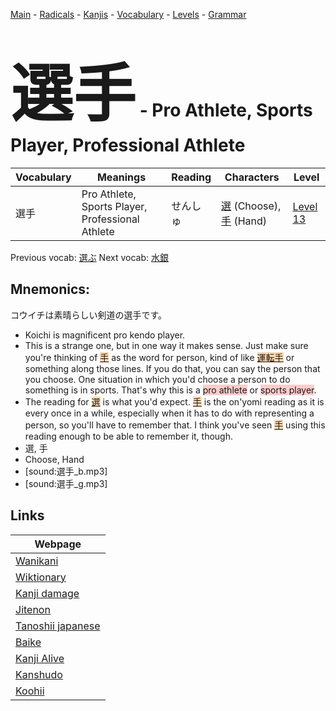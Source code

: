 <style> bigfont {font-size: 100px}</style>
[Main](../README.md) -
[Radicals](../radicals.md) -
[Kanjis](../kanjis.md) -
[Vocabulary](../vocabulary.md) -
[Levels](../levels.md) -
[Grammar](../grammar.md)
# <bigfont> 選手</bigfont> - Pro Athlete, Sports Player, Professional Athlete 

| Vocabulary | Meanings | Reading | Characters | Level |
| --- | --- | --- | --- | --- |
| 選手 | Pro Athlete, Sports Player, Professional Athlete | せんしゅ |  [選](../kanjis/選.md) (Choose), [手](../kanjis/手.md) (Hand) | [Level 13](../levels/wk_level13.md) |

Previous vocab: [選ぶ](選ぶ.md) Next vocab: [水銀](水銀.md) 

## Mnemonics:
コウイチは素晴らしい剣道の選手です。
* Koichi is magnificent pro kendo player.
* This is a strange one, but in one way it makes sense. Just make sure you're thinking of <span style="background-color:#fed8b1"> [手](https://jisho.org/search/手)</span> as the word for person, kind of like <span style="background-color:#fed8b1"> [運転手](https://jisho.org/search/運転手)</span> or something along those lines. If you do that, you can say the person that you choose. One situation in which you'd choose a person to do something is in sports. That's why this is a <span style="background-color:#ffcccb"> pro athlete</span> or <span style="background-color:#ffcccb"> sports player</span>.
* The reading for <span style="background-color:#fed8b1"> [選](https://jisho.org/search/選)</span> is what you'd expect. <span style="background-color:#fed8b1"> [手](https://jisho.org/search/手)</span> is the on'yomi reading as it is every once in a while, especially when it has to do with representing a person, so you'll have to remember that. I think you've seen <span style="background-color:#fed8b1"> [手](https://jisho.org/search/手)</span> using this reading enough to be able to remember it, though.
* 選, 手
* Choose, Hand
* [sound:選手_b.mp3]
* [sound:選手_g.mp3]


## Links 

| Webpage |
| --- |
| [Wanikani          ](https://www.wanikani.com/kanji/選手) |
| [Wiktionary        ](https://en.wiktionary.org/wiki/選手) |
| [Kanji damage      ](http://www.kanjidamage.com/kanji/search?utf8=✓&q=選手) |
| [Jitenon           ](https://jitenon.com/kanji/選手) |
| [Tanoshii japanese ](https://www.tanoshiijapanese.com/dictionary/kanji.cfm?k=選手) |
| [Baike             ](https://baike.baidu.com/item/選手) |
| [Kanji Alive       ](https://app.kanjialive.com/選手) |
| [Kanshudo          ](https://www.kanshudo.com/searchmn?q=選手) |
| [Koohii            ](https://kanji.koohii.com/study/kanji/選手) |
